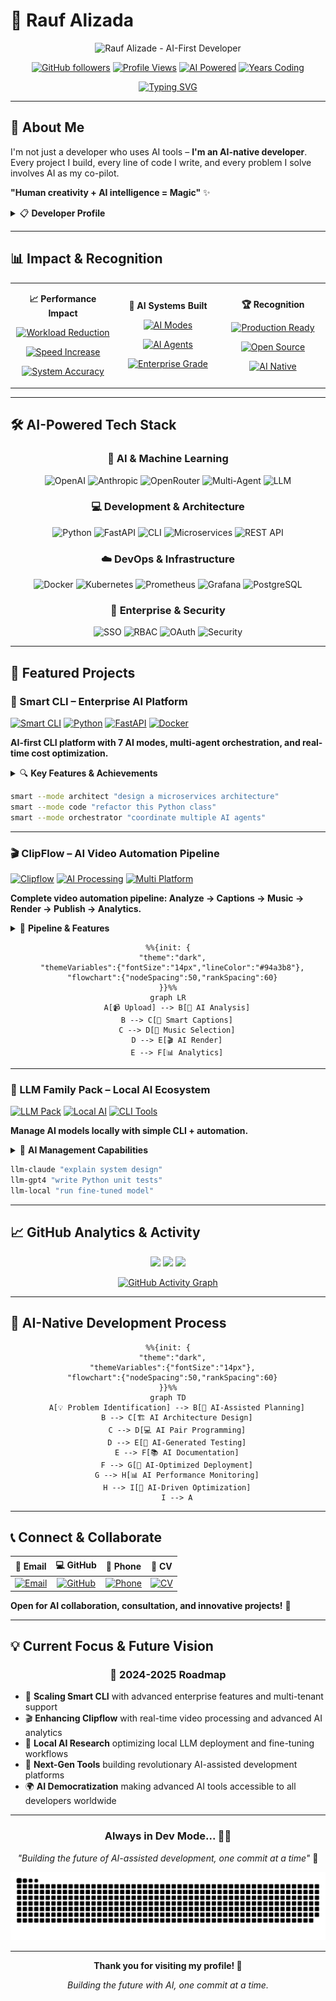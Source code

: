 # 🤖 Rauf Alizada

<div align="center">

<!-- Gecə/Gündüz Rejimi Dəstəyi -->
<picture>
  <source media="(prefers-color-scheme: dark)" srcset="https://raw.githubusercontent.com/raufA1/raufA1/main/assets/images/banner_dark.png">
  <source media="(prefers-color-scheme: light)" srcset="https://raw.githubusercontent.com/raufA1/raufA1/main/assets/images/banner_light.png">
  <img alt="Rauf Alizade - AI-First Developer" src="https://raw.githubusercontent.com/raufA1/raufA1/main/assets/images/banner_dark.png" width="100%" height="200">
</picture>

<!-- Profile Badge-ləri -->
[![GitHub followers](https://img.shields.io/github/followers/raufA1?style=for-the-badge&logo=github&color=9CA3AF&labelColor=1F2937)](https://github.com/raufA1?tab=followers)
[![Profile Views](https://komarev.com/ghpvc/?username=raufA1&style=for-the-badge&color=6B7280&label=PROFILE+VIEWS)](https://github.com/raufA1)
[![AI Powered](https://img.shields.io/badge/🤖_AI-POWERED-4B5563?style=for-the-badge&labelColor=1F2937)](https://github.com/raufA1)
[![Years Coding](https://img.shields.io/badge/Coding-3%2B_Years-374151?style=for-the-badge&logo=calendar&labelColor=1F2937)](https://github.com/raufA1)

<!-- Animasiyalı Yazı -->
[![Typing SVG](https://readme-typing-svg.demolab.com?font=JetBrains+Mono&size=18&duration=3000&pause=1000&color=9CA3AF&center=true&vCenter=true&width=600&lines=AI-First+Developer;Building+Intelligent+Tools;Every+Line+AI-Assisted;Production+Ready+AI+Systems;Human+%2B+AI+%3D+Magic)](https://git.io/typing-svg)

</div>

---

## 🎯 About Me

I'm not just a developer who uses AI tools – **I'm an AI-native developer**. Every project I build, every line of code I write, and every problem I solve involves AI as my co-pilot.

**"Human creativity + AI intelligence = Magic"** ✨

<details>
<summary>📋 <strong>Developer Profile</strong></summary>

```typescript
interface AIFirstDeveloper {
  name: "Rauf Alizade";
  location: "Azerbaijan 🇦🇿";
  approach: "AI-Native Development";
  mission: "Democratizing AI through practical tools";
  workflow: "Human creativity + AI intelligence = Magic";
  currentFocus: "Building the future of AI-assisted development";
  
  contact: {
    email: "alizadarauf1@gmail.com",
    phone: "+994 50 710 07 01",
    github: "github.com/raufA1"
  };
  
  metrics: {
    workloadReduction: "60%+",
    speedIncrease: "3x",
    aiModes: 7,
    aiAgents: "20+",
    accuracy: "94%+"
  };
  
  languages: ["🇦🇿 Azerbaijani (Native)", "🇷🇺 Russian (Fluent)", "🇺🇸 English (Professional)"];
}
```

</details>

---

## 📊 Impact & Recognition

<div align="center">

<table>
<tr>
<td align="center" width="33%">

**📈 Performance Impact**

[![Workload Reduction](https://img.shields.io/badge/Workload_Reduction-60%25-4B5563?style=for-the-badge&logo=trending-down&logoColor=white)](https://github.com/raufA1)

[![Speed Increase](https://img.shields.io/badge/Speed_Increase-3x-9CA3AF?style=for-the-badge&logo=trending-up&logoColor=white)](https://github.com/raufA1)

[![System Accuracy](https://img.shields.io/badge/System_Accuracy-94%25-6B7280?style=for-the-badge&logo=target&logoColor=white)](https://github.com/raufA1)

</td>
<td align="center" width="33%">

**🤖 AI Systems Built**

[![AI Modes](https://img.shields.io/badge/AI_Modes-7_Active-374151?style=for-the-badge&logo=settings&logoColor=white)](https://github.com/raufA1)

[![AI Agents](https://img.shields.io/badge/AI_Agents-20%2B-4B5563?style=for-the-badge&logo=robot&logoColor=white)](https://github.com/raufA1)

[![Enterprise Grade](https://img.shields.io/badge/Enterprise-Grade_Systems-9CA3AF?style=for-the-badge&logo=enterprise&logoColor=white)](https://github.com/raufA1)

</td>
<td align="center" width="33%">

**🏆 Recognition**

[![Production Ready](https://img.shields.io/badge/Production-Ready_AI-6B7280?style=for-the-badge&logo=rocket&logoColor=white)](https://github.com/raufA1)

[![Open Source](https://img.shields.io/badge/Open_Source-Contributor-4B5563?style=for-the-badge&logo=github&logoColor=white)](https://github.com/raufA1)

[![AI Native](https://img.shields.io/badge/AI_Native-Developer-374151?style=for-the-badge&logo=brain&logoColor=white)](https://github.com/raufA1)

</td>
</tr>
</table>

</div>

---

## 🛠️ AI-Powered Tech Stack

<div align="center">

### **🤖 AI & Machine Learning**
![OpenAI](https://img.shields.io/badge/OpenAI-4B5563?style=flat-square&logo=openai&logoColor=white)
![Anthropic](https://img.shields.io/badge/Claude-9CA3AF?style=flat-square&logo=anthropic&logoColor=white)
![OpenRouter](https://img.shields.io/badge/OpenRouter-6B7280?style=flat-square&logo=router&logoColor=white)
![Multi-Agent](https://img.shields.io/badge/Multi_Agent_Systems-374151?style=flat-square&logo=brain&logoColor=white)
![LLM](https://img.shields.io/badge/LLM_Integration-4B5563?style=flat-square&logo=openai&logoColor=white)

### **💻 Development & Architecture**
![Python](https://img.shields.io/badge/Python-9CA3AF?style=flat-square&logo=python&logoColor=white)
![FastAPI](https://img.shields.io/badge/FastAPI-6B7280?style=flat-square&logo=fastapi&logoColor=white)
![CLI](https://img.shields.io/badge/CLI_Development-4B5563?style=flat-square&logo=terminal&logoColor=white)
![Microservices](https://img.shields.io/badge/Microservices-374151?style=flat-square&logo=microservices&logoColor=white)
![REST API](https://img.shields.io/badge/REST_API-9CA3AF?style=flat-square&logo=api&logoColor=white)

### **☁️ DevOps & Infrastructure**
![Docker](https://img.shields.io/badge/Docker-4B5563?style=flat-square&logo=docker&logoColor=white)
![Kubernetes](https://img.shields.io/badge/Kubernetes-9CA3AF?style=flat-square&logo=kubernetes&logoColor=white)
![Prometheus](https://img.shields.io/badge/Prometheus-6B7280?style=flat-square&logo=prometheus&logoColor=white)
![Grafana](https://img.shields.io/badge/Grafana-374151?style=flat-square&logo=grafana&logoColor=white)
![PostgreSQL](https://img.shields.io/badge/PostgreSQL-4B5563?style=flat-square&logo=postgresql&logoColor=white)

### **🔐 Enterprise & Security**
![SSO](https://img.shields.io/badge/SSO_Integration-9CA3AF?style=flat-square&logo=auth0&logoColor=white)
![RBAC](https://img.shields.io/badge/RBAC-4B5563?style=flat-square&logo=shield&logoColor=white)
![OAuth](https://img.shields.io/badge/OAuth_2.0-6B7280?style=flat-square&logo=oauth&logoColor=white)
![Security](https://img.shields.io/badge/Security_Auditing-374151?style=flat-square&logo=security&logoColor=white)

</div>

---

## 🌟 Featured Projects

### 🎯 Smart CLI – Enterprise AI Platform
[![Smart CLI](https://img.shields.io/badge/Smart_CLI-AI_Platform-9CA3AF?style=for-the-badge&logo=terminal&logoColor=white)](https://github.com/raufA1/smart-cli)
[![Python](https://img.shields.io/badge/Python-4B5563?style=for-the-badge&logo=python&logoColor=white)](https://github.com/raufA1/smart-cli)
[![FastAPI](https://img.shields.io/badge/FastAPI-6B7280?style=for-the-badge&logo=fastapi&logoColor=white)](https://github.com/raufA1/smart-cli)
[![Docker](https://img.shields.io/badge/Docker-374151?style=for-the-badge&logo=docker&logoColor=white)](https://github.com/raufA1/smart-cli)

**AI-first CLI platform with 7 AI modes, multi-agent orchestration, and real-time cost optimization.**

<details>
<summary>🔍 <strong>Key Features & Achievements</strong></summary>

- 🤖 **7 Specialized AI Modes**: Smart, Code, Analysis, Architect, Learning, Fast, Orchestrator
- 🎯 **20+ AI Agents**: Intelligent task routing and coordination system  
- 🔐 **Enterprise Security**: SSO, RBAC, MFA, comprehensive audit logging
- 💰 **Cost Intelligence**: Real-time budget management and model optimization
- 🐳 **Production Ready**: Docker orchestration, Prometheus monitoring, Grafana dashboards
- 📊 **94%+ Accuracy**: Advanced request classification and intelligent routing
- ⚡ **Performance**: 60% workload reduction, 3x speed increase in development

**Technical Stack:**
- Backend: Python, FastAPI, SQLAlchemy
- AI: OpenAI, Anthropic Claude, OpenRouter
- Infrastructure: Docker, Kubernetes, Redis, PostgreSQL
- Monitoring: Prometheus, Grafana, Custom metrics
- Security: OAuth 2.0, RBAC, Encrypted credentials

</details>

```bash
smart --mode architect "design a microservices architecture"
smart --mode code "refactor this Python class"
smart --mode orchestrator "coordinate multiple AI agents"
```

---

### 🎬 ClipFlow – AI Video Automation Pipeline
[![Clipflow](https://img.shields.io/badge/Clipflow-Video_AI-9CA3AF?style=for-the-badge&logo=video&logoColor=white)](https://github.com/raufA1/clipflow)
[![AI Processing](https://img.shields.io/badge/AI_Processing-Computer_Vision-4B5563?style=for-the-badge&logo=opencv&logoColor=white)](https://github.com/raufA1/clipflow)
[![Multi Platform](https://img.shields.io/badge/Multi_Platform-YouTube_Instagram_TikTok-6B7280?style=for-the-badge&logo=social-media&logoColor=white)](https://github.com/raufA1/clipflow)

**Complete video automation pipeline: Analyze → Captions → Music → Render → Publish → Analytics.**

<details>
<summary>🎥 <strong>Pipeline & Features</strong></summary>

- 📹 **Complete Automation**: End-to-end video processing from analysis to multi-platform publishing
- 🌍 **Multi-language Captions**: AI-powered captions in Azerbaijani, English, Russian
- 🎯 **Smart Processing**: YOLOv8 integration for intelligent highlighting and object detection
- 🎵 **Intelligent Music**: Automatic music selection with copyright protection algorithms
- 📊 **Analytics Integration**: Performance tracking and optimal publishing time recommendations
- 🚀 **Production Scale**: Handles large-scale video processing workflows efficiently
- 🎨 **Auto Effects**: Smart cropping, pan effects, and visual enhancements

**Workflow:**
1. **AI Analysis**: Content understanding and scene detection
2. **Smart Captions**: Multi-language subtitle generation
3. **Music Selection**: Copyright-safe background music matching
4. **AI Rendering**: Automated editing with intelligent cuts
5. **Multi-Platform Publishing**: YouTube, Instagram, TikTok integration
6. **Performance Analytics**: Engagement tracking and optimization

</details>

<div align="center">

```mermaid
%%{init: {
  "theme":"dark",
  "themeVariables":{"fontSize":"14px","lineColor":"#94a3b8"},
  "flowchart":{"nodeSpacing":50,"rankSpacing":60}
}}%%
graph LR
    A[📹 Upload] --> B[🧠 AI Analysis]
    B --> C[📝 Smart Captions]
    C --> D[🎵 Music Selection]
    D --> E[🎬 AI Render]
    E --> F[📊 Analytics]
```

</div>

---

### 🧠 LLM Family Pack – Local AI Ecosystem
[![LLM Pack](https://img.shields.io/badge/LLM_Pack-AI_Management-9CA3AF?style=for-the-badge&logo=brain&logoColor=white)](https://github.com/raufA1/llm-family-pack)
[![Local AI](https://img.shields.io/badge/Local_AI-Model_Management-4B5563?style=for-the-badge&logo=server&logoColor=white)](https://github.com/raufA1/llm-family-pack)
[![CLI Tools](https://img.shields.io/badge/CLI_Tools-Automation-6B7280?style=for-the-badge&logo=terminal&logoColor=white)](https://github.com/raufA1/llm-family-pack)

**Manage AI models locally with simple CLI + automation.**

<details>
<summary>🧠 <strong>AI Management Capabilities</strong></summary>

- 🔄 **Multi-Model Support**: Unified interface for Claude, GPT-4, Gemini, and local models
- 🏠 **Local Deployment**: Complete local LLM hosting and management infrastructure
- 🔗 **API Standardization**: Consistent interface across different AI providers
- ⚡ **Intelligent Fallbacks**: Automatic model switching for optimal performance
- 📊 **Usage Analytics**: Comprehensive monitoring and cost tracking systems
- 🛡️ **Privacy First**: All data stays local, no external dependencies required
- 🎛️ **Easy Management**: Simple CLI commands for complex AI operations

**Supported Models:**
- Cloud: OpenAI GPT-4, Anthropic Claude, Google Gemini
- Local: Llama, Mistral, CodeLlama, Custom fine-tuned models
- APIs: OpenRouter, LiteLLM, Custom endpoints

</details>

```bash
llm-claude "explain system design"
llm-gpt4 "write Python unit tests"
llm-local "run fine-tuned model"
```

---

## 📈 GitHub Analytics & Activity

<div align="center">

<img height="180em" src="https://github-readme-stats.vercel.app/api?username=raufA1&show_icons=true&theme=github_dark&hide_border=true&bg_color=0D1117&title_color=3B82F6&icon_color=3B82F6&text_color=E5E7EB&count_private=true"/>
<img height="180em" src="https://github-readme-stats.vercel.app/api/top-langs/?username=raufA1&layout=compact&theme=github_dark&hide_border=true&bg_color=0D1117&title_color=3B82F6&text_color=E5E7EB&langs_count=8"/>

<img height="180em" src="https://github-readme-streak-stats.herokuapp.com/?user=raufA1&theme=github-dark-blue&hide_border=true&background=0D1117&stroke=3B82F6&ring=3B82F6&fire=F59E0B&currStreakLabel=3B82F6"/>

[![GitHub Activity Graph](https://github-readme-activity-graph.vercel.app/graph?username=raufA1&theme=github-compact&hide_border=true&bg_color=0D1117&color=3B82F6&line=3B82F6&point=E5E7EB)](https://github.com/raufA1)

</div>

---

## 🧠 AI-Native Development Process

<div align="center">

```mermaid
%%{init: {
  "theme":"dark",
  "themeVariables":{"fontSize":"14px"},
  "flowchart":{"nodeSpacing":50,"rankSpacing":60}
}}%%
graph TD
    A[💡 Problem Identification] --> B[🤖 AI-Assisted Planning]
    B --> C[🏗️ AI Architecture Design]
    C --> D[💻 AI Pair Programming]
    D --> E[🧪 AI-Generated Testing]
    E --> F[📚 AI Documentation]
    F --> G[🚀 AI-Optimized Deployment]
    G --> H[📊 AI Performance Monitoring]
    H --> I[🔄 AI-Driven Optimization]
    I --> A
```

</div>

---

## 📞 Connect & Collaborate

<div align="center">

| 📧 Email | 💻 GitHub | 📱 Phone | 📄 CV |
|:--------:|:---------:|:--------:|:-----:|
| [![Email](https://img.shields.io/badge/Gmail-9CA3AF?style=for-the-badge&logo=gmail&logoColor=white)](mailto:alizadarauf1@gmail.com) | [![GitHub](https://img.shields.io/badge/GitHub-4B5563?style=for-the-badge&logo=github&logoColor=white)](https://github.com/raufA1) | [![Phone](https://img.shields.io/badge/Call-6B7280?style=for-the-badge&logo=phone&logoColor=white)](tel:+994507100701) | [![CV](https://img.shields.io/badge/Download-374151?style=for-the-badge&logo=document&logoColor=white)](docs/CV-EN.md) |

</div>

**Open for AI collaboration, consultation, and innovative projects!** 🚀

---

## 💡 Current Focus & Future Vision

<div align="center">

### **🎯 2024-2025 Roadmap**

</div>

- 🚀 **Scaling Smart CLI** with advanced enterprise features and multi-tenant support
- 🎬 **Enhancing Clipflow** with real-time video processing and advanced AI analytics  
- 🧠 **Local AI Research** optimizing local LLM deployment and fine-tuning workflows
- 🔧 **Next-Gen Tools** building revolutionary AI-assisted development platforms
- 🌍 **AI Democratization** making advanced AI tools accessible to all developers worldwide

---

<div align="center">

### **Always in Dev Mode...** 👨‍💻

*"Building the future of AI-assisted development, one commit at a time"* 🚀

[![Snake animation](https://raw.githubusercontent.com/platane/snk/output/github-contribution-grid-snake-dark.svg)](https://github.com/raufA1)

---

<div align="center">

**Thank you for visiting my profile! 🚀**

*Building the future with AI, one commit at a time.*

</div>
